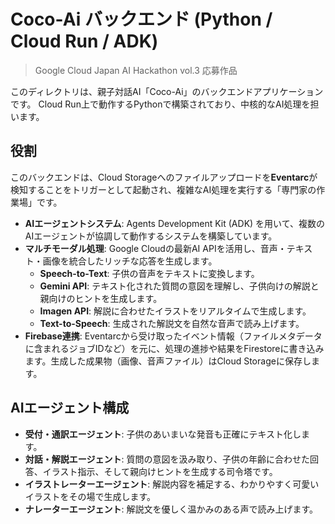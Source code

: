 # Coco-Ai バックエンド (Python / Cloud Run / ADK)

> Google Cloud Japan AI Hackathon vol.3 応募作品

このディレクトリは、親子対話AI「Coco-Ai」のバックエンドアプリケーションです。
Cloud Run上で動作するPythonで構築されており、中核的なAI処理を担います。

## 役割

このバックエンドは、Cloud Storageへのファイルアップロードを**Eventarc**が検知することをトリガーとして起動され、複雑なAI処理を実行する「専門家の作業場」です。

-   **AIエージェントシステム**: Agents Development Kit (ADK) を用いて、複数のAIエージェントが協調して動作するシステムを構築しています。
-   **マルチモーダル処理**: Google Cloudの最新AI APIを活用し、音声・テキスト・画像を統合したリッチな応答を生成します。
    -   **Speech-to-Text**: 子供の音声をテキストに変換します。
    -   **Gemini API**: テキスト化された質問の意図を理解し、子供向けの解説と親向けのヒントを生成します。
    -   **Imagen API**: 解説に合わせたイラストをリアルタイムで生成します。
    -   **Text-to-Speech**: 生成された解説文を自然な音声で読み上げます。
-   **Firebase連携**: Eventarcから受け取ったイベント情報（ファイルメタデータに含まれるジョブIDなど）を元に、処理の進捗や結果をFirestoreに書き込みます。生成した成果物（画像、音声ファイル）はCloud Storageに保存します。

## AIエージェント構成

-   **受付・通訳エージェント**: 子供のあいまいな発音も正確にテキスト化します。
-   **対話・解説エージェント**: 質問の意図を汲み取り、子供の年齢に合わせた回答、イラスト指示、そして親向けヒントを生成する司令塔です。
-   **イラストレーターエージェント**: 解説内容を補足する、わかりやすく可愛いイラストをその場で生成します。
-   **ナレーターエージェント**: 解説文を優しく温かみのある声で読み上げます。